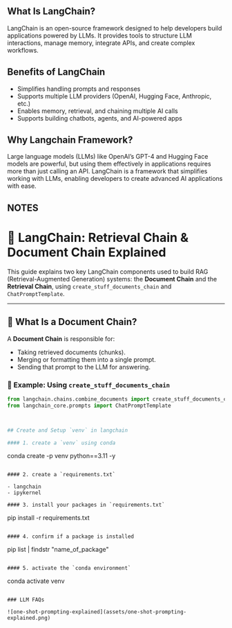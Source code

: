 ## What Is LangChain?

LangChain is an open-source framework designed to help developers build applications powered by LLMs. It provides tools to structure LLM interactions, manage memory, integrate APIs, and create complex workflows.

## Benefits of LangChain

- Simplifies handling prompts and responses
- Supports multiple LLM providers (OpenAI, Hugging Face, Anthropic, etc.)
- Enables memory, retrieval, and chaining multiple AI calls
- Supports building chatbots, agents, and AI-powered apps

## Why Langchain Framework?

Large language models (LLMs) like OpenAI’s GPT-4 and Hugging Face models are powerful, but using them effectively in applications requires more than just calling an API. LangChain is a framework that simplifies working with LLMs, enabling developers to create advanced AI applications with ease.

## NOTES

# 🧠 LangChain: Retrieval Chain & Document Chain Explained

This guide explains two key LangChain components used to build RAG (Retrieval-Augmented Generation) systems: the **Document Chain** and the **Retrieval Chain**, using `create_stuff_documents_chain` and `ChatPromptTemplate`.

---

## 📘 What Is a Document Chain?

A **Document Chain** is responsible for:

- Taking retrieved documents (chunks).
- Merging or formatting them into a single prompt.
- Sending that prompt to the LLM for answering.

### 🔧 Example: Using `create_stuff_documents_chain`

```python
from langchain.chains.combine_documents import create_stuff_documents_chain
from langchain_core.prompts import ChatPromptTemplate



## Create and Setup `venv` in langchain

#### 1. create a `venv` using conda

```

conda create -p venv python==3.11 -y

```

#### 2. create a `requirements.txt`

- langchain
- ipykernel

#### 3. install your packages in `requirements.txt`

```

pip install -r requirements.txt

```

#### 4. confirm if a package is installed

```

pip list | findstr "name_of_package"

```

#### 5. activate the `conda environment`

```

conda activate venv

```

### LLM FAQs

![one-shot-prompting-explained](assets/one-shot-prompting-explained.png)
```
